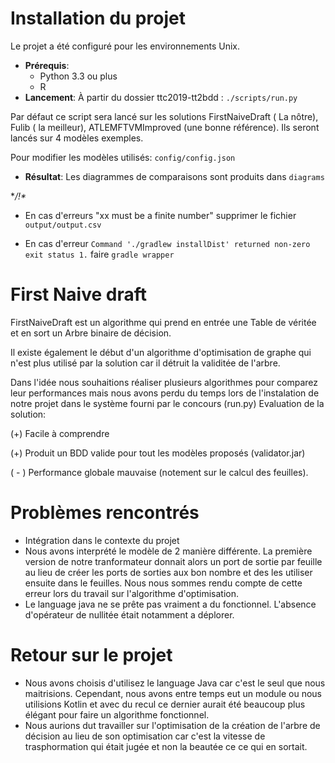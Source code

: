  # Installation du projet
 Le projet a été configuré pour les environnements Unix.
 
 * **Prérequis**: 
    * Python 3.3 ou plus
    * R
 * **Lancement**: À partir du dossier ttc2019-tt2bdd : `./scripts/run.py ` 
 
 Par défaut ce script sera lancé sur les solutions FirstNaiveDraft ( La nôtre), Fulib ( la meilleur), ATLEMFTVMImproved (une bonne référence).
 Ils seront lancés sur 4 modèles exemples.
 
 Pour modifier les modèles utilisés: `config/config.json` 
 
* **Résultat**: Les diagrammes de comparaisons sont produits dans `diagrams`
 
**/!\**

* En cas d'erreurs "xx must be a finite number" supprimer le fichier `output/output.csv` 
 
* En cas d'erreur `Command './gradlew installDist' returned non-zero exit status 1.` faire `gradle wrapper`

 

  
# First Naive draft
FirstNaiveDraft est un algorithme qui prend en entrée une Table de véritée et en sort un Arbre  binaire de décision.

Il existe également le début d'un algorithme d'optimisation de graphe qui n'est plus utilisé par la solution car il détruit la validitée de l'arbre.

Dans l'idée nous souhaitions réaliser plusieurs algorithmes pour comparez leur performances mais nous avons perdu du temps lors de l'instalation de notre projet dans le système fourni par le concours (run.py)
Evaluation de la solution:

(+) Facile à comprendre

(+) Produit un BDD valide pour tout les modèles proposés (validator.jar)

( - ) Performance globale mauvaise (notement sur le calcul des feuilles).





# Problèmes rencontrés
* Intégration dans le contexte du projet
* Nous avons interprété le modèle de 2 manière différente. La première version de notre tranformateur donnait alors un port de sortie par feuille au lieu de créer les ports de sorties  aux bon nombre et des les utiliser ensuite dans le feuilles. Nous nous sommes rendu compte de cette erreur lors du travail sur l'algorithme d'optimisation.
* Le language java ne se prête pas vraiment a du fonctionnel. L'absence d'opérateur de nullitée était notamment a déplorer.


# Retour sur le projet
* Nous avons choisis d'utilisez le language Java car c'est le seul que nous maitrisions. Cependant, nous avons entre temps eut un module ou nous utilisions Kotlin et avec du recul ce dernier aurait été beaucoup plus élégant pour faire un algorithme fonctionnel.
* Nous aurions dut travailler sur l'optimisation de la création de l'arbre de décision  au lieu de son optimisation car c'est la vitesse de trasphormation qui était jugée et non la beautée ce ce qui en sortait.

  
